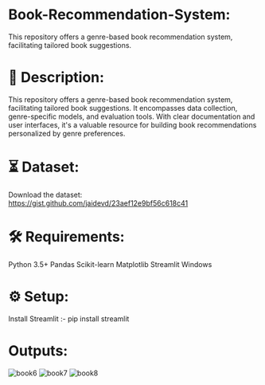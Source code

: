 # Book-Recommendation-System:

This repository offers a genre-based book recommendation system, facilitating tailored book suggestions.

# 📝 Description: 
This repository offers a genre-based book recommendation system, facilitating tailored book suggestions. It encompasses data collection, genre-specific models, and evaluation tools. With clear documentation and user interfaces, it's a valuable resource for building book recommendations personalized by genre preferences.

# ⏳ Dataset:
Download the dataset:
https://gist.github.com/jaidevd/23aef12e9bf56c618c41

# 🛠️ Requirements:
Python 3.5+
Pandas
Scikit-learn
Matplotlib
Streamlit
Windows

# ⚙️ Setup:
Install Streamlit :-
pip install streamlit

# Outputs:
![book6](https://github.com/balananujith/Book-recommendation/assets/118455793/f33fc56b-82a9-4815-bff1-f61d6ff91143)
![book7](https://github.com/balananujith/Book-recommendation/assets/118455793/672354b8-29c5-4789-a84d-07b5654e7466)
![book8](https://github.com/balananujith/Book-recommendation/assets/118455793/0808afdd-193d-4cf7-8e28-5dc412acaee4)

